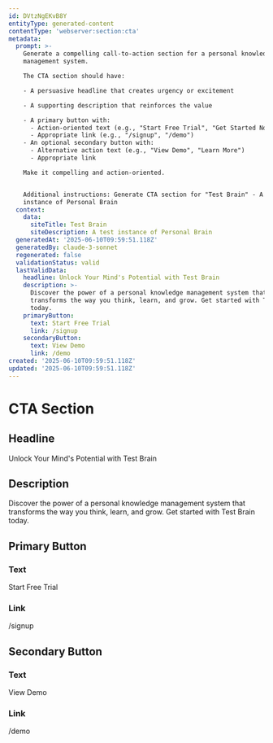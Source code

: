 ```yaml
---
id: DVtzNgEKvB8Y
entityType: generated-content
contentType: 'webserver:section:cta'
metadata:
  prompt: >-
    Generate a compelling call-to-action section for a personal knowledge
    management system.

    The CTA section should have:

    - A persuasive headline that creates urgency or excitement

    - A supporting description that reinforces the value

    - A primary button with:
      - Action-oriented text (e.g., "Start Free Trial", "Get Started Now")
      - Appropriate link (e.g., "/signup", "/demo")
    - An optional secondary button with:
      - Alternative action text (e.g., "View Demo", "Learn More")
      - Appropriate link

    Make it compelling and action-oriented.


    Additional instructions: Generate CTA section for "Test Brain" - A test
    instance of Personal Brain
  context:
    data:
      siteTitle: Test Brain
      siteDescription: A test instance of Personal Brain
  generatedAt: '2025-06-10T09:59:51.118Z'
  generatedBy: claude-3-sonnet
  regenerated: false
  validationStatus: valid
  lastValidData:
    headline: Unlock Your Mind's Potential with Test Brain
    description: >-
      Discover the power of a personal knowledge management system that
      transforms the way you think, learn, and grow. Get started with Test Brain
      today.
    primaryButton:
      text: Start Free Trial
      link: /signup
    secondaryButton:
      text: View Demo
      link: /demo
created: '2025-06-10T09:59:51.118Z'
updated: '2025-06-10T09:59:51.118Z'
---
```

# CTA Section

## Headline
Unlock Your Mind's Potential with Test Brain

## Description
Discover the power of a personal knowledge management system that transforms the way you think, learn, and grow. Get started with Test Brain today.

## Primary Button
### Text
Start Free Trial

### Link
/signup

## Secondary Button
### Text
View Demo

### Link
/demo
